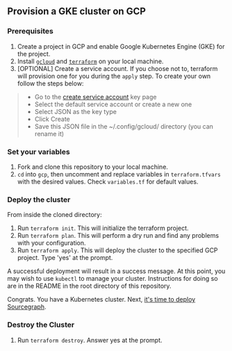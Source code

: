 ## Provision a GKE cluster on GCP

### Prerequisites
1. Create a project in GCP and enable Google Kubernetes Engine (GKE) for the project.
2. Install [`gcloud`](https://cloud.google.com/sdk/docs/install) and [`terraform`](https://developer.hashicorp.com/terraform/tutorials/aws-get-started/install-cli) on your local machine.
3. [OPTIONAL] Create a service account. If you choose not to, terraform will provision one for you during the `apply` step. To create your own follow the steps below:

> - Go to the [create service account](https://console.cloud.google.com/apis/credentials/serviceaccountkey) key page
> - Select the default service account or create a new one
> - Select JSON as the key type
> - Click Create
> - Save this JSON file in the ~/.config/gcloud/ directory (you can rename it)

### Set your variables
1. Fork and clone this repository to your local machine.
2. `cd` into `gcp`, then uncomment and replace variables in `terraform.tfvars` with the desired values. Check `variables.tf` for default values.

### Deploy the cluster
From inside the cloned directory:
1. Run `terraform init`. This will initialize the terraform project.
2. Run `terraform plan`. This will perform a dry run and find any problems with your configuration.
3. Run `terraform apply`. This will deploy the cluster to the specified GCP project. Type 'yes' at the prompt.

A successful deployment will result in a success message. At this point, you may wish to use `kubectl` to manage your cluster. Instructions for doing so are in the README in the root directory of this repository.

Congrats. You have a Kubernetes cluster. Next, [it's time to deploy Sourcegraph](https://docs.sourcegraph.com/admin/deploy/kubernetes/configure).

### Destroy the Cluster
1. Run `terraform destroy`. Answer yes at the prompt.


